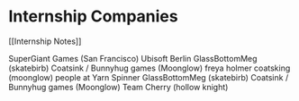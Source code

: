 # Internship Companies

[[Internship Notes]]

SuperGiant Games (San Francisco)
Ubisoft Berlin
GlassBottomMeg (skatebirb)
Coatsink / Bunnyhug games (Moonglow)
freya holmer
coatsking (moonglow)
people at Yarn Spinner
GlassBottomMeg (skatebirb)
Coatsink / Bunnyhug games (Moonglow)
Team Cherry (hollow knight)


